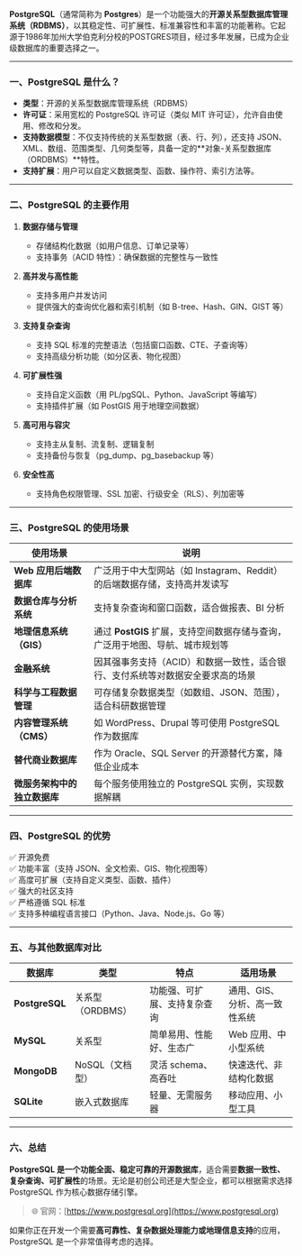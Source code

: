 **PostgreSQL**（通常简称为 **Postgres**）是一个功能强大的**开源关系型数据库管理系统（RDBMS）**，以其稳定性、可扩展性、标准兼容性和丰富的功能著称。它起源于1986年加州大学伯克利分校的POSTGRES项目，经过多年发展，已成为企业级数据库的重要选择之一。

---

### 一、PostgreSQL 是什么？

- **类型**：开源的关系型数据库管理系统（RDBMS）
- **许可证**：采用宽松的 PostgreSQL 许可证（类似 MIT 许可证），允许自由使用、修改和分发。
- **支持数据模型**：不仅支持传统的关系型数据（表、行、列），还支持 JSON、XML、数组、范围类型、几何类型等，具备一定的**对象-关系型数据库（ORDBMS）**特性。
- **支持扩展**：用户可以自定义数据类型、函数、操作符、索引方法等。

---

### 二、PostgreSQL 的主要作用

1. **数据存储与管理**
    - 存储结构化数据（如用户信息、订单记录等）
    - 支持事务（ACID 特性）：确保数据的完整性与一致性

2. **高并发与高性能**
    - 支持多用户并发访问
    - 提供强大的查询优化器和索引机制（如 B-tree、Hash、GIN、GIST 等）

3. **支持复杂查询**
    - 支持 SQL 标准的完整语法（包括窗口函数、CTE、子查询等）
    - 支持高级分析功能（如分区表、物化视图）

4. **可扩展性强**
    - 支持自定义函数（用 PL/pgSQL、Python、JavaScript 等编写）
    - 支持插件扩展（如 PostGIS 用于地理空间数据）

5. **高可用与容灾**
    - 支持主从复制、流复制、逻辑复制
    - 支持备份与恢复（pg_dump、pg_basebackup 等）

6. **安全性高**
    - 支持角色权限管理、SSL 加密、行级安全（RLS）、列加密等

---

### 三、PostgreSQL 的使用场景

| 使用场景 | 说明 |
|--------|------|
| **Web 应用后端数据库** | 广泛用于中大型网站（如 Instagram、Reddit）的后端数据存储，支持高并发读写 |
| **数据仓库与分析系统** | 支持复杂查询和窗口函数，适合做报表、BI 分析 |
| **地理信息系统（GIS）** | 通过 **PostGIS** 扩展，支持空间数据存储与查询，广泛用于地图、导航、城市规划等 |
| **金融系统** | 因其强事务支持（ACID）和数据一致性，适合银行、支付系统等对数据安全要求高的场景 |
| **科学与工程数据管理** | 可存储复杂数据类型（如数组、JSON、范围），适合科研数据管理 |
| **内容管理系统（CMS）** | 如 WordPress、Drupal 等可使用 PostgreSQL 作为数据库 |
| **替代商业数据库** | 作为 Oracle、SQL Server 的开源替代方案，降低企业成本 |
| **微服务架构中的独立数据库** | 每个服务使用独立的 PostgreSQL 实例，实现数据解耦 |

---

### 四、PostgreSQL 的优势

✅ 开源免费  
✅ 功能丰富（支持 JSON、全文检索、GIS、物化视图等）  
✅ 高度可扩展（支持自定义类型、函数、插件）  
✅ 强大的社区支持  
✅ 严格遵循 SQL 标准  
✅ 支持多种编程语言接口（Python、Java、Node.js、Go 等）

---

### 五、与其他数据库对比

| 数据库 | 类型 | 特点 | 适用场景 |
|--------|------|------|----------|
| **PostgreSQL** | 关系型（ORDBMS） | 功能强、可扩展、支持复杂查询 | 通用、GIS、分析、高一致性系统 |
| **MySQL** | 关系型 | 简单易用、性能好、生态广 | Web 应用、中小型系统 |
| **MongoDB** | NoSQL（文档型） | 灵活 schema、高吞吐 | 快速迭代、非结构化数据 |
| **SQLite** | 嵌入式数据库 | 轻量、无需服务器 | 移动应用、小型工具 |

---

### 六、总结

**PostgreSQL 是一个功能全面、稳定可靠的开源数据库**，适合需要**数据一致性、复杂查询、可扩展性**的场景。无论是初创公司还是大型企业，都可以根据需求选择 PostgreSQL 作为核心数据存储引擎。

> 🌐 官网：[https://www.postgresql.org](https://www.postgresql.org)

如果你正在开发一个需要**高可靠性、复杂数据处理能力或地理信息支持**的应用，PostgreSQL 是一个非常值得考虑的选择。